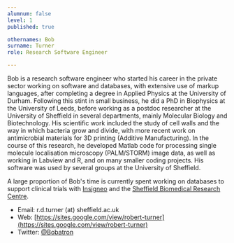 ```yaml
---
alumnum: false
level: 1
published: true

othernames: Bob
surname: Turner
role: Research Software Engineer

---
```


Bob is a research software engineer who started his career in the private sector working on software and databases, with extensive use of markup languages, after completing a degree in Applied Physics at the University of Durham. Following this stint in small business, he did a PhD in Biophysics at the University of Leeds, before working as a postdoc researcher at the University of Sheffield in several departments, mainly Molecular Biology and Biotechnology. His scientific work included the study of cell walls and the way in which bacteria grow and divide, with more recent work on antimicrobial materials for 3D printing (Additive Manufacturing). In the course of this research, he developed Matlab code for processing single molecule localisation microscopy (PALM/STORM) image data, as well as working in Labview and R, and on many smaller coding projects. His software was used by several groups at the University of Sheffield.

A large proportion of Bob's time is currently spent working on databases to support clinical trials with [Insigneo](https://insigneo.org/) and the [Sheffield Biomedical Research Centre](http://sheffieldbrc.nihr.ac.uk/).

* Email: r.d.turner (at) sheffield.ac.uk
* Web: [https://sites.google.com/view/robert-turner](https://sites.google.com/view/robert-turner)
* Twitter: [@Bobatron](https://twitter.com/bobatron)
